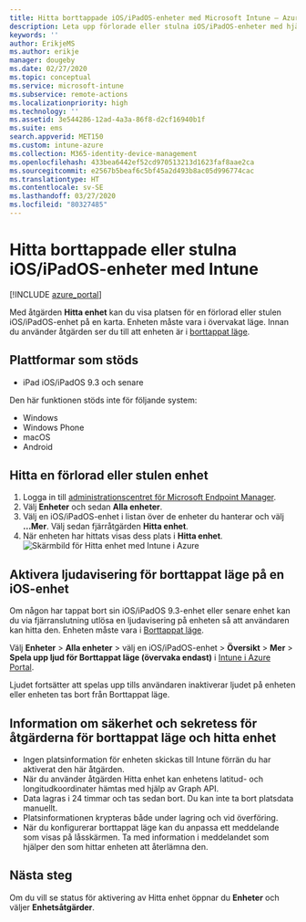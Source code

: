 ```yaml
---
title: Hitta borttappade iOS/iPadOS-enheter med Microsoft Intune – Azure | Microsoft Docs
description: Leta upp förlorade eller stulna iOS/iPadOS-enheter med hjälp av funktionen för att hitta enhet i Microsoft Intune. Få information om säkerhet och sekretess när du använder åtgärden för att hitta enhet.
keywords: ''
author: ErikjeMS
ms.author: erikje
manager: dougeby
ms.date: 02/27/2020
ms.topic: conceptual
ms.service: microsoft-intune
ms.subservice: remote-actions
ms.localizationpriority: high
ms.technology: ''
ms.assetid: 3e544286-12ad-4a3a-86f8-d2cf16940b1f
ms.suite: ems
search.appverid: MET150
ms.custom: intune-azure
ms.collection: M365-identity-device-management
ms.openlocfilehash: 433bea6442ef52cd970513213d1623faf8aae2ca
ms.sourcegitcommit: e2567b5beaf6c5bf45a2d493b8ac05d996774cac
ms.translationtype: HT
ms.contentlocale: sv-SE
ms.lasthandoff: 03/27/2020
ms.locfileid: "80327485"
---
```

# <a name="locate-lost-or-stolen-iosipados-devices-with-intune"></a>Hitta borttappade eller stulna iOS/iPadOS-enheter med Intune

[!INCLUDE [azure_portal](../includes/azure_portal.md)]

Med åtgärden **Hitta enhet** kan du visa platsen för en förlorad eller stulen iOS/iPadOS-enhet på en karta. Enheten måste vara i övervakat läge. Innan du använder åtgärden ser du till att enheten är i [borttappat läge](device-lost-mode.md).

## <a name="supported-platforms"></a>Plattformar som stöds

- iPad iOS/iPadOS 9.3 och senare

Den här funktionen stöds inte för följande system: 
- Windows
- Windows Phone
- macOS
- Android

## <a name="locate-a-lost-or-stolen-device"></a>Hitta en förlorad eller stulen enhet

1. Logga in till [administrationscentret för Microsoft Endpoint Manager](https://go.microsoft.com/fwlink/?linkid=2109431).
3. Välj **Enheter** och sedan **Alla enheter**.
4. Välj en iOS/iPadOS-enhet i listan över de enheter du hanterar och välj **...Mer**. Välj sedan fjärråtgärden **Hitta enhet**.
5. När enheten har hittats visas dess plats i **Hitta enhet**.
    ![Skärmbild för Hitta enhet med Intune i Azure](./media/device-locate/locate-device.png)


## <a name="activate-lost-mode-sound-alert-on-an-ios-device"></a>Aktivera ljudavisering för borttappat läge på en iOS-enhet

Om någon har tappat bort sin iOS/iPadOS 9.3-enhet eller senare enhet kan du via fjärranslutning utlösa en ljudavisering på enheten så att användaren kan hitta den. Enheten måste vara i [Borttappat läge](device-lost-mode.md).

Välj **Enheter** > **Alla enheter** > välj en iOS/iPadOS-enhet > **Översikt** > **Mer** > **Spela upp ljud för Borttappat läge (övervaka endast)** i [Intune i Azure Portal](https://aka.ms/intuneportal).

Ljudet fortsätter att spelas upp tills användaren inaktiverar ljudet på enheten eller enheten tas bort från Borttappat läge.


## <a name="security-and-privacy-information-for-lost-mode-and-locate-device-actions"></a>Information om säkerhet och sekretess för åtgärderna för borttappat läge och hitta enhet
- Ingen platsinformation för enheten skickas till Intune förrän du har aktiverat den här åtgärden.
- När du använder åtgärden Hitta enhet kan enhetens latitud- och longitudkoordinater hämtas med hjälp av Graph API.
- Data lagras i 24 timmar och tas sedan bort. Du kan inte ta bort platsdata manuellt.
- Platsinformationen krypteras både under lagring och vid överföring.
- När du konfigurerar borttappat läge kan du anpassa ett meddelande som visas på låsskärmen. Ta med information i meddelandet som hjälper den som hittar enheten att återlämna den.

## <a name="next-steps"></a>Nästa steg

Om du vill se status för aktivering av Hitta enhet öppnar du **Enheter** och väljer **Enhetsåtgärder**.

